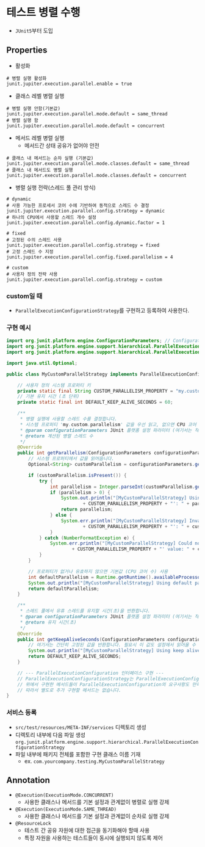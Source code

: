 # 테스트 병렬 수행
- `JUnit5`부터 도입

## Properties
- 활성화
```properties
# 병렬 실행 활성화
junit.jupiter.execution.parallel.enable = true
```

- 클래스 레벨 병렬 실행
```properties
# 병렬 실행 안함(기본값)
junit.jupiter.execution.parallel.mode.default = same_thread
# 병렬 실행 함
junit.jupiter.execution.parallel.mode.default = concurrent
```

- 메서드 레벨 병렬 실행
  - 메서드간 상태 공유가 없어야 안전
```properties
# 클래스 내 메서드는 순차 실행 (기본값)
junit.jupiter.execution.parallel.mode.classes.default = same_thread
# 클래스 내 메서드도 병렬 실행
junit.jupiter.execution.parallel.mode.classes.default = concurrent
```

- 병렬 실행 전략(스레드 풀 관리 방식)
```properties
# dynamic
# 사용 가능한 프로세서 코어 수에 기반하여 동적으로 스레드 수 결정
junit.jupiter.execution.parallel.config.strategy = dynamic
# 하나의 CPU에서 사용할 스레드 개수 설정
junit.jupiter.execution.parallel.config.dynamic.factor = 1

# fixed
# 고정된 수의 스레드 사용
junit.jupiter.execution.parallel.config.strategy = fixed
# 고정 스레드 수 지정
junit.jupiter.execution.parallel.config.fixed.parallelism = 4

# custom
# 사용자 정의 전략 사용
junit.jupiter.execution.parallel.config.strategy = custom
```

### custom일 때
- `ParallelExecutionConfigurationStrategy`를 구현하고 등록하여 사용한다.
### 구현 예시
```java
import org.junit.platform.engine.ConfigurationParameters; // ConfigurationParameters 임포트 추가
import org.junit.platform.engine.support.hierarchical.ParallelExecutionConfiguration;
import org.junit.platform.engine.support.hierarchical.ParallelExecutionConfigurationStrategy;

import java.util.Optional;

public class MyCustomParallelStrategy implements ParallelExecutionConfigurationStrategy {

    // 사용자 정의 시스템 프로퍼티 키
    private static final String CUSTOM_PARALLELISM_PROPERTY = "my.custom.parallelism";
    // 기본 유지 시간 (초 단위)
    private static final int DEFAULT_KEEP_ALIVE_SECONDS = 60;

    /**
     * 병렬 실행에 사용할 스레드 수를 결정합니다.
     * 시스템 프로퍼티 'my.custom.parallelism' 값을 우선 읽고, 없으면 CPU 코어 수를 반환합니다.
     * @param configurationParameters JUnit 플랫폼 설정 파라미터 (여기서는 직접 사용하지 않음)
     * @return 계산된 병렬 스레드 수
     */
    @Override
    public int getParallelism(ConfigurationParameters configurationParameters) {
        // 시스템 프로퍼티에서 값을 읽어옵니다.
        Optional<String> customParallelism = configurationParameters.get(CUSTOM_PARALLELISM_PROPERTY);

        if (customParallelism.isPresent()) {
            try {
                int parallelism = Integer.parseInt(customParallelism.get());
                if (parallelism > 0) {
                    System.out.println("[MyCustomParallelStrategy] Using custom parallelism from property '"
                            + CUSTOM_PARALLELISM_PROPERTY + "': " + parallelism);
                    return parallelism;
                } else {
                    System.err.println("[MyCustomParallelStrategy] Invalid value for property '"
                            + CUSTOM_PARALLELISM_PROPERTY + "': " + customParallelism.get() + ". Using default.");
                }
            } catch (NumberFormatException e) {
                System.err.println("[MyCustomParallelStrategy] Could not parse property '"
                        + CUSTOM_PARALLELISM_PROPERTY + "' value: " + customParallelism.get() + ". Using default.");
            }
        }

        // 프로퍼티가 없거나 유효하지 않으면 기본값 (CPU 코어 수) 사용
        int defaultParallelism = Runtime.getRuntime().availableProcessors();
        System.out.println("[MyCustomParallelStrategy] Using default parallelism (available processors): " + defaultParallelism);
        return defaultParallelism;
    }

    /**
     * 스레드 풀에서 유휴 스레드를 유지할 시간(초)을 반환합니다.
     * @param configurationParameters JUnit 플랫폼 설정 파라미터 (여기서는 직접 사용하지 않음)
     * @return 유지 시간(초)
     */
    @Override
    public int getKeepAliveSeconds(ConfigurationParameters configurationParameters) {
        // 여기서는 간단히 고정된 값을 반환합니다. 필요시 이 값도 설정에서 읽어올 수 있습니다.
        System.out.println("[MyCustomParallelStrategy] Using keep alive seconds: " + DEFAULT_KEEP_ALIVE_SECONDS);
        return DEFAULT_KEEP_ALIVE_SECONDS;
    }

    // --- ParallelExecutionConfiguration 인터페이스 구현 ---
    // ParallelExecutionConfigurationStrategy는 ParallelExecutionConfiguration도 구현해야 합니다.
    // 위에서 구현한 메서드들이 ParallelExecutionConfiguration의 요구사항도 만족시킵니다.
    // 따라서 별도로 추가 구현할 메서드는 없습니다.
}
```
### 서비스 등록
- `src/test/resources/META-INF/services` 디렉토리 생성
- 디렉토리 내부에 다음 파일 생성 `org.junit.platform.engine.support.hierarchical.ParallelExecutionConfigurationStrategy`
- 파일 내부에 패키지 전체를 포함한 구현 클래스 이름 기재
  - ex. `com.yourcompany.testing.MyCustomParallelStrategy`

## Annotation
- `@Execution(ExecutionMode.CONCURRENT)`
  - 사용한 클래스나 메서드를 기본 설정과 관계없이 병렬로 실행 강제
- `@Execution(ExecutionMode.SAME_THREAD)`
  - 사용한 클래스나 메서드를 기본 설정과 관계없이 순차로 실행 강제
- `@ResourceLock`
  - 테스트 간 공유 자원에 대한 접근을 동기화해야 할때 사용
  - 특정 자원을 사용하는 테스트들이 동시에 실행되지 않도록 제어
